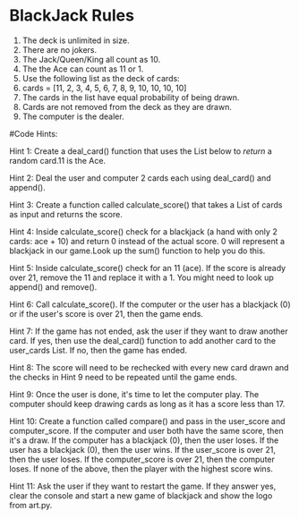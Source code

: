 # BlackJack Rules

1. The deck is unlimited in size. 
2. There are no jokers. 
3. The Jack/Queen/King all count as 10.
4. The the Ace can count as 11 or 1.
5. Use the following list as the deck of cards:
6. cards = [11, 2, 3, 4, 5, 6, 7, 8, 9, 10, 10, 10, 10]
7. The cards in the list have equal probability of being drawn.
8. Cards are not removed from the deck as they are drawn.
9. The computer is the dealer.


#Code Hints:

Hint 1: Create a deal_card() function that uses the List below to *return* a random card.11 is the Ace.

Hint 2: Deal the user and computer 2 cards each using deal_card() and append().

Hint 3: Create a function called calculate_score() that takes a List of cards as input and returns the score.

Hint 4: Inside calculate_score() check for a blackjack (a hand with only 2 cards: ace + 10) and return 0 instead of the actual score. 0 will represent a blackjack in our game.Look up the sum() function to help you do this.

Hint 5: Inside calculate_score() check for an 11 (ace). If the score is already over 21, remove the 11 and replace it with a 1. You might need to look up append() and remove().

Hint 6: Call calculate_score(). If the computer or the user has a blackjack (0) or if the user's score is over 21, then the game ends.

Hint 7: If the game has not ended, ask the user if they want to draw another card. If yes, then use the deal_card() function to add another card to the user_cards List. If no, then the game has ended.

Hint 8: The score will need to be rechecked with every new card drawn and the checks in Hint 9 need to be repeated until the game ends.

Hint 9: Once the user is done, it's time to let the computer play. The computer should keep drawing cards as long as it has a score less than 17.

Hint 10: Create a function called compare() and pass in the user_score and computer_score. If the computer and user both have the same score, then it's a draw. If the computer has a blackjack (0), then the user loses. If the user has a blackjack (0), then the user wins. If the user_score is over 21, then the user loses. If the computer_score is over 21, then the computer loses. If none of the above, then the player with the highest score wins.

Hint 11: Ask the user if they want to restart the game. If they answer yes, clear the console and start a new game of blackjack and show the logo from art.py.